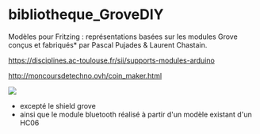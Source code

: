 # bibliotheque_GroveDIY

Modèles pour Fritzing : représentations basées sur les modules Grove conçus et fabriqués* par Pascal Pujades & Laurent Chastain.

https://disciplines.ac-toulouse.fr/sii/supports-modules-arduino

http://moncoursdetechno.ovh/coin_maker.html

<img src="/https://github.com/moncoursdetechno/bibliotheque_GroveDIY/blob/master/IMG/capture_bibliotheque_GroveDIY_14012018.png"/>
 
* excepté le shield grove
* ainsi que le module bluetooth réalisé à partir d'un modèle existant d'un HC06
